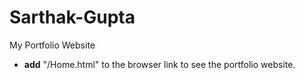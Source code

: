 # Sarthak-Gupta
My Portfolio Website <br>
<ul><li><b>add</b> "/Home.html" to the browser link to see the portfolio website.</li></ul>
